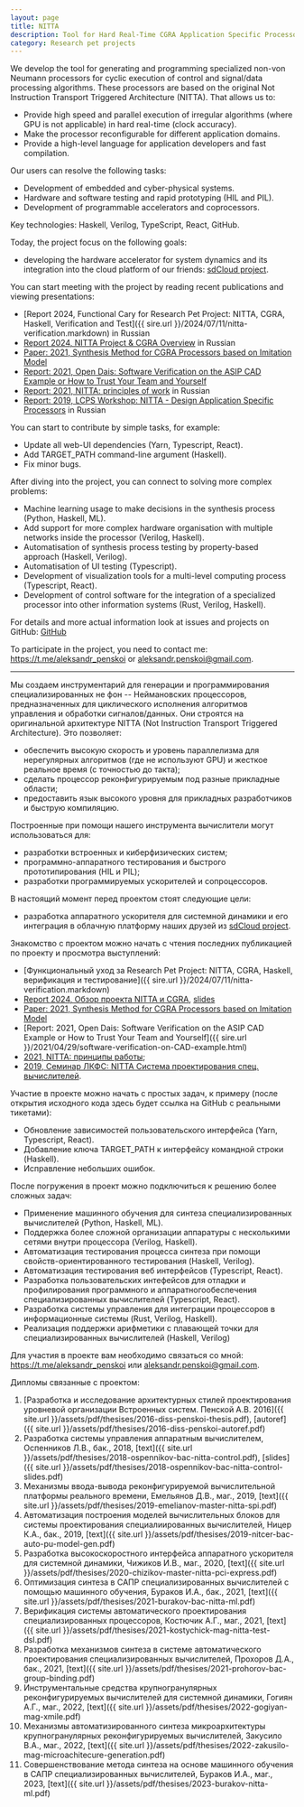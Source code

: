 ```yaml
---
layout: page
title: NITTA
description: Tool for Hard Real-Time CGRA Application Specific Processors
category: Research pet projects
---
```


We develop the tool for generating and programming specialized non-von Neumann processors for cyclic execution of control and signal/data processing algorithms. These processors are based on the original Not Instruction Transport Triggered Architecture (NITTA). That allows us to:

- Provide high speed and parallel execution of irregular algorithms (where GPU is not applicable) in hard real-time (clock accuracy).
- Make the processor reconfigurable for different application domains.
- Provide a high-level language for application developers and fast compilation.

Our users can resolve the following tasks:

- Development of embedded and cyber-physical systems.
- Hardware and software testing and rapid prototyping (HIL and PIL).
- Development of programmable accelerators and coprocessors.

Key technologies: Haskell, Verilog, TypeScript, React, GitHub.

Today, the project focus on the following goals:

- developing the hardware accelerator for system dynamics and its integration into the cloud platform of our friends: [sdCloud project](https://sdcloud.io).

You can start meeting with the project by reading recent publications and viewing presentations:

- [Report 2024, Functional Carу for Research Pet Project: NITTA, CGRA, Haskell, Verification and Test]({{ sire.url }}/2024/07/11/nitta-verification.markdown) in Russian
- [Report 2024, NITTA Project & CGRA Overview](https://youtu.be/mW4sVWVvX0Q) in Russian
- [Paper: 2021, Synthesis Method for CGRA Processors based on Imitation Model](https://www.researchgate.net/publication/350871215_Synthesis_Method_for_CGRA_Processors_based_on_Imitation_Model)
- [Report: 2021, Open Dais: Software Verification on the ASIP CAD Example or How to Trust Your Team and Yourself](https://ryukzak.github.io/2021/04/29/software-verification-on-CAD-example.html)
- [Report: 2021, NITTA: principles of work](https://ryukzak.github.io/2021/02/03/nitta-internals.html) in Russian
- [Report: 2019, LCPS Workshop: NITTA - Design Application Specific Processors](https://disk.yandex.ru/i/nllkSLEIzmf7GA) in Russian

You can start to contribute by simple tasks, for example:

- Update all web-UI dependencies (Yarn, Typescript, React).
- Add TARGET_PATH command-line argument (Haskell).
- Fix minor bugs.

After diving into the project, you can connect to solving more complex problems:

- Machine learning usage to make decisions in the synthesis process (Python, Haskell, ML).
- Add support for more complex hardware organisation with multiple networks inside the processor (Verilog, Haskell).
- Automatisation of synthesis process testing by property-based approach (Haskell, Verilog).
- Automatisation of UI testing (Typescript).
- Development of visualization tools for a multi-level computing process (Typescript, React).
- Development of control software for the integration of a specialized processor into other information systems (Rust, Verilog, Haskell).

For details and more actual information look at issues and projects on GitHub: [GitHub](https://github.com/ryukzak/nitta)

To participate in the project, you need to contact me: <https://t.me/aleksandr_penskoi> or <aleksandr.penskoi@gmail.com>.

---

Мы создаем инструментарий для генерации и программирования специализированных не фон -- Неймановских процессоров, предназначенных для циклического исполнения алгоритмов управления и обработки сигналов/данных. Они строятся на оригинальной архитектуре NITTA (Not Instruction Transport Triggered Architecture). Это позволяет:

- обеспечить высокую скорость и уровень параллелизма для нерегулярных алгоритмов (где не используют GPU) и жесткое реальное время (с точностью до такта);
- сделать процессор реконфигурируемым под разные прикладные области;
- предоставить язык высокого уровня для прикладных разработчиков и быструю компиляцию.

Построенные при помощи нашего инструмента вычислители могут использоваться для:

- разработки встроенных и киберфизических систем;
- программно-аппаратного тестирования и быстрого прототипирования (HIL и PIL);
- разработки программируемых ускорителей и сопроцессоров.

В настоящий момент перед проектом стоят следующие цели:

- разработка аппаратного ускорителя для системной динамики и его интеграция в облачную платформу наших друзей из [sdCloud project](https://sdcloud.io).

Знакомство с проектом можно начать с чтения последних публикацией по проекту и просмотра выступлений:

- [Функциональный уход за Research Pet Project: NITTA, CGRA, Haskell, верификация и тестирование]({{ sire.url }}/2024/07/11/nitta-verification.markdown)
- [Report 2024, Обзор проекта NITTA и CGRA](https://youtu.be/mW4sVWVvX0Q), [slides](http://csa.edu.swampbuds.me/99-cgra-nitta.md)
- [Paper: 2021, Synthesis Method for CGRA Processors based on Imitation Model](https://www.researchgate.net/publication/350871215_Synthesis_Method_for_CGRA_Processors_based_on_Imitation_Model)
- [Report: 2021, Open Dais: Software Verification on the ASIP CAD Example or How to Trust Your Team and Yourself]({{ sire.url }}/2021/04/29/software-verification-on-CAD-example.html)
- [2021, NITTA: принципы работы](https://ryukzak.github.io/2021/02/03/nitta-internals.html);
- [2019, Семинар ЛКФС: NITTA Система проектирования спец. вычислителей](https://disk.yandex.ru/i/nllkSLEIzmf7GA).

Участие в проекте можно начать с простых задач, к примеру (после открытия исходного кода здесь будет ссылка на GitHub с реальными тикетами):

- Обновление зависимостей пользовательского интерфейса (Yarn, Typescript, React).
- Добавление ключа TARGET_PATH к интерфейсу командной строки (Haskell).
- Исправление небольших ошибок.

После погружения в проект можно подключиться к решению более сложных задач:

- Применение машинного обучения для синтеза специализированных вычислителей (Python, Haskell, ML).
- Поддержка более сложной организации аппаратуры с несколькими сетями внутри процессора (Verilog, Haskell).
- Автоматизация тестирования процесса синтеза при помощи свойств-ориентированного тестирования (Haskell, Verilog).
- Автоматизация тестирования веб интерфейсов (Typescript, React).
- Разработка пользовательских интефейсов для отладки и профилирования программного и аппаратногообеспечения  специализированных вычислителей (Typescript, React).
- Разработка системы управления для интеграции процессоров в информационные системы (Rust, Verilog, Haskell).
- Реализация поддержки арифметики с плавающей точки для специализированных вычислителей (Haskell, Verilog)

Для участия в проекте вам необходимо связаться со мной: <https://t.me/aleksandr_penskoi> или <aleksandr.penskoi@gmail.com>.

Дипломы связанные с проектом:

1. [Разработка и исследование архитектурных стилей проектирования уровневой организации Встроенных систем. Пенской А.В. 2016]({{ site.url }}/assets/pdf/thesises/2016-diss-penskoi-thesis.pdf), [autoref]({{ site.url }}/assets/pdf/thesises/2016-diss-penskoi-autoref.pdf)
1. Разработка системы управления аппаратным вычислителем, Оспенников Л.В., бак., 2018, [text]({{ site.url }}/assets/pdf/thesises/2018-ospennikov-bac-nitta-control.pdf), [slides]({{ site.url }}/assets/pdf/thesises/2018-ospennikov-bac-nitta-control-slides.pdf)
1. Механизмы ввода-вывода реконфигурируемой вычислительной платформы реального времени, Емельянов Д.В., маг., 2019, [text]({{ site.url }}/assets/pdf/thesises/2019-emelianov-master-nitta-spi.pdf)
1. Автоматизация построения моделей вычислительных блоков для системы проектирования специалиированных вычислителей, Ницер  К.А., бак., 2019, [text]({{ site.url }}/assets/pdf/thesises/2019-nitcer-bac-auto-pu-model-gen.pdf)
1. Разработка высокоскоростного интерфейса аппаратного ускорителя для системной динамики, Чижиков И.В., маг., 2020, [text]({{ site.url }}/assets/pdf/thesises/2020-chizikov-master-nitta-pci-express.pdf)
1. Оптимизация синтеза в САПР специализированных вычислителей с помощью машинного обучения, Бураков И.А., бак., 2021, [text]({{ site.url }}/assets/pdf/thesises/2021-burakov-bac-nitta-ml.pdf)
1. Верификация системы автоматического проектирования специализированных процессоров, Костючик А.Г., маг., 2021, [text]({{ site.url }}/assets/pdf/thesises/2021-kostychick-mag-nitta-test-dsl.pdf)
1. Разработка механизмов синтеза в системе автоматического проектирования специализированных вычислителей, Прохоров Д.А., бак., 2021, [text]({{ site.url }}/assets/pdf/thesises/2021-prohorov-bac-group-binding.pdf)
1. Инструментальные средства крупногранулярных реконфигурируемых вычислителей для системной динамики, Гогиян А.Г., маг., 2022, [text]({{ site.url }}/assets/pdf/thesises/2022-gogiyan-mag-xmile.pdf)
1. Механизмы автоматизированного синтеза микроархитектуры крупногранулярных реконфигурируемых вычислителей, Закусило В.А., маг., 2022, [text]({{ site.url }}/assets/pdf/thesises/2022-zakusilo-mag-microachitecure-generation.pdf)
1. Совершенствование метода синтеза на основе машинного обучения в САПР
специализированных вычислителей, Бураков И.А., маг., 2023, [text]({{ site.url }}/assets/pdf/thesises/2023-burakov-nitta-ml.pdf)
